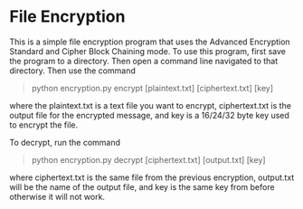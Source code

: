 # File Encryption

This is a simple file encryption program that uses the Advanced Encryption Standard and Cipher Block Chaining mode.
To use this program, first save the program to a directory. Then open a command line navigated to that directory. Then use the command

> python encryption.py encrypt [plaintext.txt] [ciphertext.txt] [key]

where the plaintext.txt is a text file you want to encrypt, ciphertext.txt is the output file for the encrypted message, and key is a 16/24/32 byte key used to encrypt the file.

To decrypt, run the command

> python encryption.py decrypt [ciphertext.txt] [output.txt] [key]

where ciphertext.txt is the same file from the previous encryption, output.txt will be the name of the output file, and key is the same key from before otherwise it will not work.
